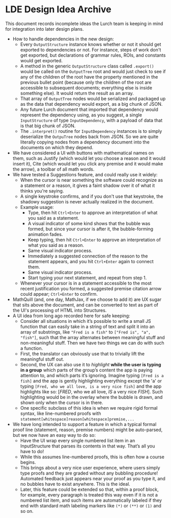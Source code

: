 
# LDE Design Idea Archive

This document records incomplete ideas the Lurch team is keeping in mind
for integration into later design plans.

 * How to handle dependencies in the new design:
    * Every `OutputStructure` instance knows whether or not it should get
      exported to dependencies or not.  For instance, steps of work don't
      get exported, but declarations of grammar rules, ROIs, and constants
      would get exported.
    * A method in the generic `OutputStructure` class called `.export()`
      would be called on the `OutputTree` root and would just check to see
      if any of the children of the root have the property mentioned in
      the previous bullet point (because only the children of the root are
      accessible to subsequent documents; everything else is inside
      something else).  It would return the result as an array.
    * That array of `OutputTree` nodes would be serialized and packaged up
      as the data that dependency would export, as a big chunk of JSON.
    * Any future Lurch document that imported that dependency would
      represent the dependency using, as you suggest, a single
      `InputStructure` of type `InputDependency`, with a payload of data
      that is that big chunk of JSON.
    * The `.interpret()` routine for `InputDependency` instances is to
      simply deserialize the `OutpuTree` nodes back from JSON.  So we are
      quite literally copying nodes from a dependency document into the
      documents on which they depend.
 * We have considered a UI with buttons with mathematical names on them,
   such as Justify (which would let you choose a reason and it would insert
   it), Cite (which would let you click any premise and it would make the
   arrow), a toolbar of all math words.
 * We have tested a Suggestions feature, and could really use it widely:
    * When the cursor is near something the software could recognize as a
      statement or a reason, it gives a faint shadow over it of what it
      thinks you're saying.
    * A single keystroke confirms, and if you don't use that keystroke, the
      shadowy suggestion is never actually realized in the document.
    * Example usage:
        * Type, then hit `Ctrl+Enter` to approve an interpretation of what
          you said as a statement.
        * A visual indicator of some kind shows that the bubble was formed,
          but since your cursor is after it, the bubble-forming animation
          fades.
        * Keep typing, then hit `Ctrl+Enter` to approve an interpretation of
          what you said as a reason.
        * Same visual indicator process.
        * Immediately a suggested connection of the reason to the statement
          appears, and you hit `Ctrl+Enter` again to connect them.
        * Same visual indicator process.
        * Start typing your next statement, and repeat from step 1.
    * Whenever your cursor is in a statement accessible to the most recent
      justification you formed, a suggested premise citation arrow could
      appear; `Ctrl+Enter` to confirm.
 * MathQuill (and, one day, MathJax, if we choose to add it) are UX sugar
   that sits above the document, and can be converted to text as part of
   the UI's processing of HTML into Structures.
 * A UI idea from long ago recorded here for safe keeping:
    * Consider all situations in which it’s possible to write a small JS
      function that can easily take in a string of text and split it into
      an array of substrings, like `"Fred is a fish"` to
      `["Fred is", "a", "fish"]`, such that the array alternates between
      meaningful stuff and non-meaningful stuff. Then we have two things we
      can do with such a function.
    * First, the translator can obviously use that to trivially lift the
      meaningful stuff out.
    * Second, the UX can also use it to *highlight* __while the user is
      typing in a group__ which parts of the group’s content the app is
      paying attention to, and which parts it’s ignoring. Imagine typing
      `[Fred is a fish]` and the app is gently highlighting everything
      except the 'a' or typing
      `[Fred, who we all love, is a very nice fish]`
      and the app highlights like so:
      [*FRED*, who we all love, *IS* a very nice *FISH*].
      Such highlighting would be in the overlay where the bubble is drawn,
      and shown only when the cursor is in there.
    * One specific subclass of this idea is when we require rigid formal
      syntax, like line-numbered proofs with
      `statement[whitespace]reason[whitespace]premise,...`
 * We have long intended to support a feature in which a typical formal
   proof line (statement, reason, premise numbers) might be auto-parsed, but
   we now have an easy way to do so:
    * Have the UI wrap every single numbered list item in an InputStructure
      that parses its contents in that way.  That’s all you have to do!
    * While this assumes line-numbered proofs, this is often how a course
      begins.
    * This brings about a very nice user experience, where users simply type
      proofs and they are graded without any bubbling procedure!  Automated
      feedback just appears near your proof as you type it, and no bubbles
      have to exist anywhere.  This is the ideal.
    * Later, this feature could be extended so that, within a proof block,
      for example, every paragraph is treated this way even if it is not a
      numbered list item, and such items are automatically labeled if they
      end with standard math labeling markers like `(*)` or `(**)` or `(1)`
      and so on.
